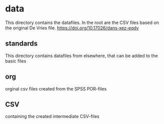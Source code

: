 # data

This directory contains the datafiles. In the root are the CSV files based on the original De Vries file.
https://doi.org/10.17026/dans-xez-eqdv

## standards
This directory contains datafiles from elsewhere, that can be added to the basic files

## org
orginal csv files created from the SPSS POR-files

## CSV
containing the created intermediate CSV-files
